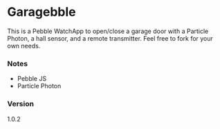 # Garagebble

This is a Pebble WatchApp to open/close a garage door with a Particle Photon, a hall sensor, and a remote transmitter. Feel free to fork for your own needs.

### Notes

- Pebble JS
- Particle Photon

### Version

1.0.2
